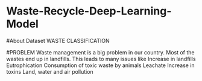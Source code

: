 # Waste-Recycle-Deep-Learning-Model

#About Dataset
WASTE CLASSIFICATION

#PROBLEM
Waste management is a big problem in our country. Most of the wastes end up in landfills. This leads to many issues like
Increase in landfills
Eutrophication
Consumption of toxic waste by animals
Leachate
Increase in toxins
Land, water and air pollution
